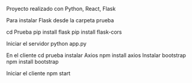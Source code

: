 Proyecto realizado con Python, React, Flask

Para instalar Flask desde la carpeta prueba 

cd Prueba
pip install flask
pip install flask-cors

Iniciar el servidor 
python app.py

En el cliente
cd prueba
instalar Axios
npm install axios
Instalar bootstrap 
npm install bootstrap

Iniciar el cliente
npm start
